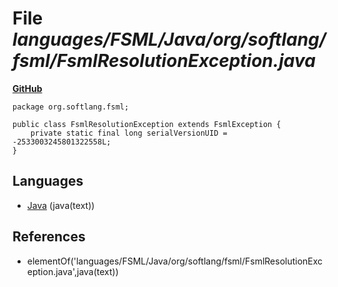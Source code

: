 # File _languages/FSML/Java/org/softlang/fsml/FsmlResolutionException.java_
**[GitHub](https://github.com/softlang/yas/blob/master/languages/FSML/Java/org/softlang/fsml/FsmlResolutionException.java)**
```
package org.softlang.fsml;

public class FsmlResolutionException extends FsmlException {
	private static final long serialVersionUID = -2533003245801322558L;
}
```

## Languages
* [Java](../languages/Java.md) (java(text))

## References
* elementOf('languages/FSML/Java/org/softlang/fsml/FsmlResolutionException.java',java(text))
